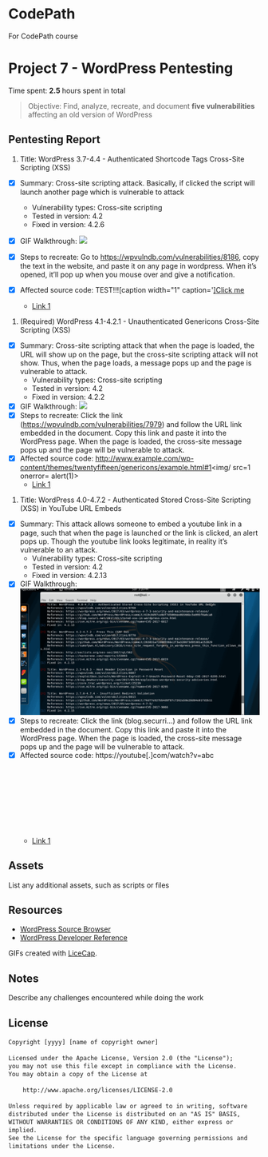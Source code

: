 # CodePath
For CodePath course

# Project 7 - WordPress Pentesting

Time spent: **2.5** hours spent in total

> Objective: Find, analyze, recreate, and document **five vulnerabilities** affecting an old version of WordPress

## Pentesting Report

1. Title: WordPress 3.7-4.4 - Authenticated Shortcode Tags Cross-Site Scripting (XSS)
  - [x] Summary: Cross-site scripting attack. Basically, if clicked the script will launch another page which is vulnerable to attack 
    - Vulnerability types: Cross-site scripting
    - Tested in version: 4.2
    - Fixed in version: 4.2.6
  - [x] GIF Walkthrough: <img src=“https://github.com/sk8wt/CodePath/blob/master/attack1.gif” width=“800”>
  - [x] Steps to recreate: Go to https://wpvulndb.com/vulnerabilities/8186, copy the text in the website, and paste it on any page in wordpress. When it’s opened, it’ll pop up when you mouse over and give a notification.
  - [x] Affected source code:
TEST!!![caption width="1" caption='<a href="' ">]</a><a href="http://onMouseOver='alert(1)'">Click me</a>

    - [Link 1](https://wpvulndb.com/vulnerabilities/8186)
1. (Required) WordPress 4.1-4.2.1 - Unauthenticated Genericons Cross-Site Scripting (XSS)
  - [x] Summary: Cross-site scripting attack that when the page is loaded, the URL will show up on the page, but the cross-site scripting attack will not show. Thus, when the page loads, a message pops up and the page is vulnerable to attack. 
    - Vulnerability types: Cross-site scripting
    - Tested in version: 4.2
    - Fixed in version: 4.2.2
  - [x] GIF Walkthrough: <img src=“https://github.com/sk8wt/CodePath/blob/master/attack2.gif” width=“800”>
  - [x] Steps to recreate: Click the link (https://wpvulndb.com/vulnerabilities/7979) and follow the URL link embedded in the document. Copy this link and paste it into the WordPress page. When the page is loaded, the cross-site message pops up and the page will be vulnerable to attack.
  - [x] Affected source code:  http://www.example.com/wp-content/themes/twentyfifteen/genericons/example.html#1<img/ src=1 onerror= alert(1)>
    - [Link 1]( https://wpvulndb.com/vulnerabilities/7979 )
1. Title: WordPress  4.0-4.7.2 - Authenticated Stored Cross-Site Scripting (XSS) in YouTube URL Embeds
  - [x] Summary: This attack allows someone to embed a youtube link in a page, such that when the page is launched or the link is clicked, an alert pops up. Though the youtube link looks legitimate, in reality it’s vulnerable to an attack. 
    - Vulnerability types: Cross-site scripting
    - Tested in version: 4.2
    - Fixed in version: 4.2.13
  - [x] GIF Walkthrough: <img src="https://github.com/sk8wt/CodePath/blob/master/attack3.gif" width="800">
  - [x] Steps to recreate: Click the link (blog.securri…) and follow the URL link embedded in the document. Copy this link and paste it into the WordPress page. When the page is loaded, the cross-site message pops up and the page will be vulnerable to attack. 
  - [x] Affected source code: https://youtube[.]com/watch?v=abc<svg onload=alert(1)>
    - [Link 1]( https://blog.sucuri.net/2017/03/stored-xss-in-wordpress-core.html)


## Assets

List any additional assets, such as scripts or files

## Resources

- [WordPress Source Browser](https://core.trac.wordpress.org/browser/)
- [WordPress Developer Reference](https://developer.wordpress.org/reference/)

GIFs created with [LiceCap](http://www.cockos.com/licecap/).

## Notes

Describe any challenges encountered while doing the work

## License

    Copyright [yyyy] [name of copyright owner]

    Licensed under the Apache License, Version 2.0 (the "License");
    you may not use this file except in compliance with the License.
    You may obtain a copy of the License at

        http://www.apache.org/licenses/LICENSE-2.0

    Unless required by applicable law or agreed to in writing, software
    distributed under the License is distributed on an "AS IS" BASIS,
    WITHOUT WARRANTIES OR CONDITIONS OF ANY KIND, either express or implied.
    See the License for the specific language governing permissions and
    limitations under the License.

